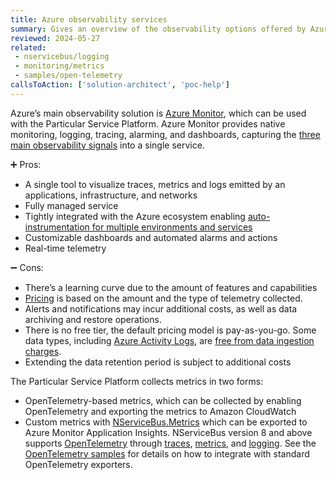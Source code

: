 ```yaml
---
title: Azure observability services
summary: Gives an overview of the observability options offered by Azure and how to use them with the Particular Service Platform
reviewed: 2024-05-27
related:
 - nservicebus/logging
 - monitoring/metrics
 - samples/open-telemetry
callsToAction: ['solution-architect', 'poc-help']
---
```


Azure’s main observability solution is [Azure Monitor](https://azure.microsoft.com/en-us/products/monitor), which can be used with the Particular Service Platform. Azure Monitor provides native monitoring, logging, tracing, alarming, and dashboards, capturing the [three main observability signals](https://opentelemetry.io/docs/concepts/signals/) into a single service.

:heavy_plus_sign: Pros:

- A single tool to visualize traces, metrics and logs emitted by an applications, infrastructure, and networks
- Fully managed service
- Tightly integrated with the Azure ecosystem enabling [auto-instrumentation for multiple environments and services](https://learn.microsoft.com/en-us/azure/azure-monitor/app/codeless-overview#supported-environments-languages-and-resource-providers)
- Customizable dashboards and automated alarms and actions
- Real-time telemetry

:heavy_minus_sign: Cons:

- There’s a learning curve due to the amount of features and capabilities
- [Pricing](https://azure.microsoft.com/en-us/pricing/details/monitor/) is based on the amount and the type of telemetry collected.
- Alerts and notifications may incur additional costs, as well as data archiving and restore operations.
- There is no free tier, the default pricing model is pay-as-you-go. Some data types, including [Azure Activity Logs](https://docs.microsoft.com/en-us/azure/azure-monitor/essentials/activity-log?tabs=powershell), are [free from data ingestion charges](https://docs.microsoft.com/en-us/azure/azure-monitor/logs/log-standard-columns#_isbillable).
- Extending the data retention period is subject to additional costs

The Particular Service Platform collects metrics in two forms:

- OpenTelemetry-based metrics, which can be collected by enabling OpenTelemetry and exporting the metrics to Amazon CloudWatch
- Custom metrics with [NServiceBus.Metrics](/monitoring/metrics) which can be exported to Azure Monitor Application Insights. NServiceBus version 8 and above supports [OpenTelemetry](https://opentelemetry.io/docs/instrumentation/net/) through [traces](/nservicebus/operations/opentelemetry.md#traces), [metrics](/nservicebus/operations/opentelemetry.md#meters), and [logging](/nservicebus/operations/opentelemetry.md#logging). See the [OpenTelemetry samples](/samples/open-telemetry/) for details on how to integrate with standard OpenTelemetry exporters.

